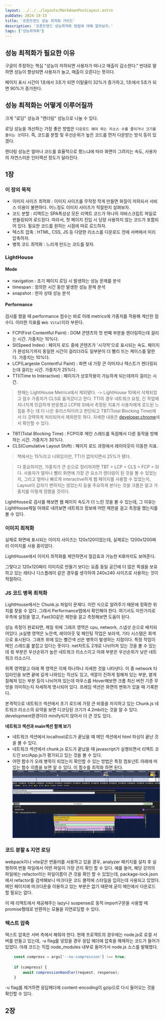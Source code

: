 ```yaml
---
layout: ../../../layouts/MarkdownPostLayout.astro
pubDate: 2024-10-15
title: '프론트엔드 성능 최적화 가이드'
description: '프론트엔드 성능최적화 방법에 대해 알아보자.'
tags: ["성능최적화"]
---
```


## 성능 최적화가 필요한 이유
구글이 주장하는 핵심 "성능이 저하되면 사용자가 떠나고 매출이 감소한다."
반대로 말하면 성능이 향상되면 사용자가 늘고, 매출이 오른다는 뜻이다.

페이지 표시 시간이 1초에서 3초가 되면 이탈율이 32%가 증가하고, 1초에서 5초가 되면 90%가 증가한다.

## 성능 최적화는 어떻게 이루어질까
크게 "로딩" 성능과 "렌더링" 성능으로 나눌 수 있다.

로딩 성능을 개선하는 가장 좋은 방법은 `다운로드 해야 하는 리소스 수를 줄이거나 크기를 줄이는 것`이다.
즉, 코드를 분할 및 우선순위가 높은 코드를 먼저 다운받는 방식 등이 있겠다.

렌더링 성능은 얼마나 코드를 효율적으로 짰느냐에 따라 화면이 그려지는 속도, 사용자의 자연스러운 인터랙션 정도가 달라진다.

## 1장
### 이 장의 목적
- 이미지 사이즈 최적화 : 이미지 사이즈를 무작정 작게 만들면 화질이 저하되서 서비스 이용이 불편하다. 어느정도 이미지 사이즈가 적절한지 살펴보자.
- 코드 분할 : 리액트는 SPA특성상 모든 리액트 코드가 하나의 자바스크립트 파일로 번들링되어 로드된다. 따라서, 첫 페이지 진입 시 당장 사용하지 않는 코드가 포함되어 있다. 필요한 코드를 원하는 시점에 따로 로드하자.
- 텍스트 압축 : HTML, CSS, JS 등 다양한 리소스를 다운로드 전에 서버에서 미리 압축하자.
- 병목 코드 최적화 : 느리게 만드는 코드를 찾자.

### LightHouse

#### Mode
- navigation : 초기 페이지 로딩 시 발생하는 성능 문제를 분석
- timespan : 정의한 시간 동안 발생한 성능 문제 분석
- snapshot : 현자 상태 성능 분석

#### Performance
검사를 했을 때 performance 점수는 바로 아래 metrics에 가중치를 적용해 계산한 점수다.
이러한 지표를 `Web Vital`이라 부른다.

- FCP(First Contentful Paint) : DOM 콘텐츠의 첫 번째 부분을 렌더링하는데 걸리는 시간. 가중치는 10%다.
- SI(Speed Index) : 페이지 로드 중에 콘텐츠가 '시각적'으로 표시되는 속도. 페이지가 완성되기까지 동일한 시간이 걸리더라도 일부분이 더 빨리 뜨는 케이스를 말한다. 가중치는 10%다.
- LCP(Largeste Contentful Paint) : 화면 내 가장 큰 이미지나 텍스트가 렌더링되는데 걸리는 시간. 가중치가 25%다.
- TTI(Time to Interactive) : 페이지가 상호작용이 가능하게 되는데까지 걸리는 시간. 
> 현재는 LightHouse Metrics에서 제외됐다. -> LightHouse 10에서 삭제되었고 점수 가중치가 CLS로 옮겨갔다고 한다. TTI의 경우 네트워크 요청, 긴 작업에 지나치게 민감하게 반응했고 LCP와 SI에서 측정된 지표가 사용자에게 로드된 느낌을 주는 데 더 나은 휴리스틱이라고 판단되고 TBT(Total Blocking Time)에서 더 강력하게 처리되어서 제외한듯 하다. 자세한 내용은 [developer.chrome](https://developer.chrome.com/blog/lighthouse-10-0?hl=ko)에서 확인할 수 있다.
- TBT(Total Blocking Time) : FCP이후 메인 스레드를 독점해서 다른 동작을 방해하는 시간. 가중치가 30%다.
- CLS(Cumulative Layout Shift) : 페이지 로드 과정에서 레이아웃이 이동한 지표.
> 책에서는 15%라고 나와있지만, TTI가 없어지면서 25%가 됐다.

> 다 중요하지만, 가중치가 큰 순으로 정리하자면 TBT > LCP = CLS > FCP = SI다. 사용자가 얼마나 빨리 화면에 가장 큰 요소가 렌더링이 된 것을 볼 수 있었는지, 그리고 얼마나 빠르게 interactive하게 웹 페이지를 사용할 수 있었는지, Layout이 갑자기 변하지는 않았는지 등을 주요하게 본다는 것을 크롬은 알고 가중치를 이렇게 정했을 것이다.

LightHouse로 검사를 해보면 웹 페이지 속도가 더 느린 것을 볼 수 있는데, 그 이유는 LightHouse제일 아래로 내려보면 네트워크 정보에 어떤 제한을 걸고 측정을 했는지를 볼 수 있다.

### 이미지 최적화
실제로 화면에 표시되는 이미지 사이즈는 120x120이었는데, 실제로는 1200x1200짜리 이미지를 사용 중이었다.

LightHouse에서 이미지 최적화를 제안하면서 절감효과 가능한 KiB까지도 보여준다.

그렇다고 120x120짜리 이미지로 만들기 보다는 요즘 동일 공간에 더 많은 픽셀을 보유하고 있는 레티나 디스플레이 같은 경우를 생각하여 240x240 사이즈로 사용하는 것이 적절하다.

### JS 코드 병목 최적화
LightHouse에서는 Chunk.js 파일이 문제다. 이런 식으로 알려주기 때문에 정확한 위치를 찾을 수 없다. 그래서 Performance탭에서 확인해야 한다. 여기서도 마찬가지로 우측에 설정을 열고, Fast3G같은 제한을 걸고 측정해보면 도움이 된다.

성능 측정이 완료되면, 제일 위에 그래프 영역은 cpu, network, 스냅샷 순으로 배치되어있다. js실행 영역은 노란색, 레이아웃 및 페인팅 작업은 보라색, 기타 시스템은 회색으로 표시된다. 그래프 위에 있는 빨간색 선은 병목이 발생하는 지점이다. 특정 작업이 메인 스레드를 붙잡고 있다는 뜻이다. net차트도 2개로 나뉘어져 있는 것을 볼 수 있는데 윗 부분은 우선순위가 높은 네트워크 리소스이고 아래 부분은 우선순위가 낮은 네트워크 리소스다.

위쪽 영역말고 아래 쪽 영역은 이제 하나하나 자세한 것을 나타낸다. 이 중 network 타임라인을 보면 끝에 길게 나와있는 직선도 있고, 색깔이 진하게 칠해져 있는 부분, 옅게 칠해져 있는 부분 등이 나뉘어져 있는데 마우스를 Hover해보면 크롬 최신 버전 기준 무엇을 의미하는지 자세하게 명시되어 있다. 프레임 섹션은 화면의 변화가 있을 때 기록한다.

본격적으로 네트워크 섹션에서 초기 로드에 가장 큰 비중을 차지하고 있는 Chunk.js 네트워크 리소스의 요약을 보면 디코딩된 크기가 4.2mb라는 것을 알 수 있다. development환경이라 minify되지 않아서 더 큰 것도 있다.


**네트워크 섹션과 main섹션 함께 보기**

- 네트워크 섹션에서 localhost로드가 끝났을 때 메인 섹션에서 html 파싱이 끝난 것을 볼 수 있다.
- 네트워크 섹션에서 chunk.js 로드가 끝났을 때 javascript가 실행되면서 리액트 코드인 src/App.js가 평가되고 있는 것을 볼 수 있다.
- 어떤 함수가 오래 병목이 되었는지 확인할 수 있는 방법은 특정 컴포넌트 아래에 떠있는 함수 이름을 보면 알 수 있다. 이 함수를 최적화 하면 된다.
    ![함수 이름을 확인할 수 있다.](../images/2024-12-07-21-13-44.png)

### 코드 분할 & 지연 로딩

webpack이나 vite같은 번들러를 사용하고 있을 경우, analyzer 패키지를 설치 후 실행하여 번들 파일에서 어떤 파일이 가장 큰지 확인 할 수 있다. 예를 들어, 해당 강의의 파일에는 refactor라는 파일이름이 큰 것을 확인 할 수 있었는데, package-lock.json에서 refactor를 검색해보니 마크다운 코드 블럭에 스타일을 입히는데 사용되고 있었다. 메인 페이지에 마크다운을 이용하고 있는 부분은 없기 때문에 굳이 메인에서 다운로드 할 필요는 없다.

이 때 리액트에서 제공해주는 lazy나 suspense로 동적 import구문을 사용할 때 promise형태로 반환하는 모듈을 지연로딩할 수 있다.

### 텍스트 압축
텍스트 압축은 서버 측에서 해줘야 한다. 현재 프로젝트의 경우에는 node.js로 로컬 서버를 만들고 있는데, -u flag를 넣었을 경우 응답 헤더에 압축을 해제하는 코드가 들어가있었다. 아래 코드는 직접 node_modules 내부로 들어가서 node.js 소스를 발췌했다.
```js
    const compress = args['--no-compression'] !== true;

    if (compress) {
        await compressionHandler(request, response);
    }
```

-u flag를 제거하면 응답헤더에 content-encoding이 gzip으로 다시 들어오는 것을 확인할 수 있다.



## 2장

